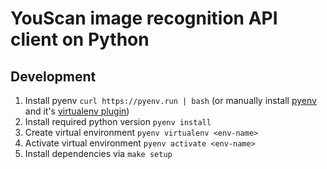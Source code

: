 # YouScan image recognition API client on Python

## Development

1. Install pyenv `curl https://pyenv.run | bash` (or manually install [pyenv](https://github.com/pyenv/pyenv#installation) and it's [virtualenv plugin](https://github.com/pyenv/pyenv-virtualenv))
2. Install required python version `pyenv install`
3. Create virtual environment `pyenv virtualenv <env-name>`
4. Activate virtual environment `pyenv activate <env-name>`
5. Install dependencies via `make setup`
